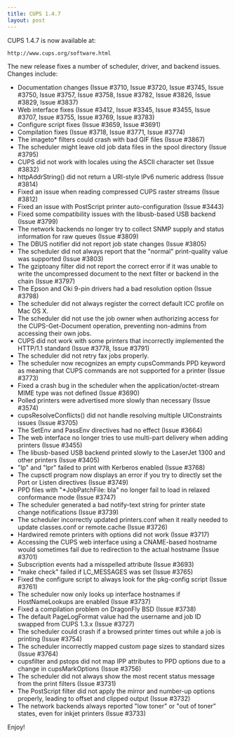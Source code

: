 ```yaml
---
title: CUPS 1.4.7
layout: post
---
```


CUPS 1.4.7 is now available at:

    http://www.cups.org/software.html

The new release fixes a number of scheduler, driver, and backend issues. Changes include:

- Documentation changes (Issue #3710, Issue #3720, Issue #3745, Issue #3750, Issue #3757, Issue #3758, Issue #3782, Issue #3826, Issue #3829, Issue #3837)
- Web interface fixes (Issue #3412, Issue #3345, Issue #3455, Issue #3707, Issue #3755, Issue #3769, Issue #3783)
- Configure script fixes (Issue #3659, Issue #3691)
- Compilation fixes (Issue #3718, Issue #3771, Issue #3774)
- The imageto* filters could crash with bad GIF files (Issue #3867)
- The scheduler might leave old job data files in the spool directory (Issue #3795)
- CUPS did not work with locales using the ASCII character set (Issue #3832)
- httpAddrString() did not return a URI-style IPv6 numeric address (Issue #3814)
- Fixed an issue when reading compressed CUPS raster streams (Issue #3812)
- Fixed an issue with PostScript printer auto-configuration (Issue #3443)
- Fixed some compatibility issues with the libusb-based USB backend (Issue #3799)
- The network backends no longer try to collect SNMP supply and status information for raw queues (Issue #3809)
- The DBUS notifier did not report job state changes (Issue #3805)
- The scheduler did not always report that the "normal" print-quality value was supported (Issue #3803)
- The gziptoany filter did not report the correct error if it was unable to write the uncompressed document to the next filter or backend in the chain (Issue #3797)
- The Epson and Oki 9-pin drivers had a bad resolution option (Issue #3798)
- The scheduler did not always register the correct default ICC profile on Mac OS X.
- The scheduler did not use the job owner when authorizing access for the CUPS-Get-Document operation, preventing non-admins from accessing their own jobs.
- CUPS did not work with some printers that incorrectly implemented the HTTP/1.1 standard (Issue #3778, Issue #3791)
- The scheduler did not retry fax jobs properly.
- The scheduler now recognizes an empty cupsCommands PPD keyword as meaning that CUPS commands are not supported for a printer (Issue #3773)
- Fixed a crash bug in the scheduler when the application/octet-stream MIME type was not defined (Issue #3690)
- Polled printers were advertised more slowly than necessary (Issue #3574)
- cupsResolveConflicts() did not handle resolving multiple UIConstraints issues (Issue #3705)
- The SetEnv and PassEnv directives had no effect (Issue #3664)
- The web interface no longer tries to use multi-part delivery when adding printers (Issue #3455)
- The libusb-based USB backend printed slowly to the LaserJet 1300 and other printers (Issue #3405)
- "lp" and "lpr" failed to print with Kerberos enabled (Issue #3768)
- The cupsctl program now displays an error if you try to directly set the Port or Listen directives (Issue #3749)
- PPD files with "*JobPatchFile: bla" no longer fail to load in relaxed conformance mode (Issue #3747)
- The scheduler generated a bad notify-text string for printer state change notifications (Issue #3739)
- The scheduler incorrectly updated printers.conf when it really needed to update classes.conf or remote.cache (Issue #3726)
- Hardwired remote printers with options did not work (Issue #3717)
- Accessing the CUPS web interface using a CNAME-based hostname would sometimes fail due to redirection to the actual hostname (Issue #3701)
- Subscription events had a misspelled attribute (Issue #3693)
- "make check" failed if LC_MESSAGES was set (Issue #3765)
- Fixed the configure script to always look for the pkg-config script (Issue #3761)
- The scheduler now only looks up interface hostnames if HostNameLookups are enabled (Issue #3737)
- Fixed a compilation problem on DragonFly BSD (Issue #3738)
- The default PageLogFormat value had the username and job ID swapped from CUPS 1.3.x (Issue #3727)
- The scheduler could crash if a browsed printer times out while a job is printing (Issue #3754)
- The scheduler incorrectly mapped custom page sizes to standard sizes (Issue #3764)
- cupsfilter and pstops did not map IPP attributes to PPD options due to a change in cupsMarkOptions (Issue #3756)
- The scheduler did not always show the most recent status message from the print filters (Issue #3731)
- The PostScript filter did not apply the mirror and number-up options properly, leading to offset and clipped output (Issue #3732)
- The network backends always reported "low toner" or "out of toner" states, even for inkjet printers (Issue #3733)

Enjoy!

